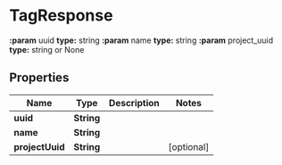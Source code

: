 

# TagResponse

**:param** uuid                                **type:** string **:param** name                                **type:** string **:param** project_uuid                        **type:** string or None

## Properties

| Name | Type | Description | Notes |
|------------ | ------------- | ------------- | -------------|
|**uuid** | **String** |  |  |
|**name** | **String** |  |  |
|**projectUuid** | **String** |  |  [optional] |



